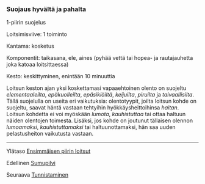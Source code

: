 ### Suojaus hyvältä ja pahalta

1-piirin suojelus

Loitsimisviive: 1 toiminto

Kantama: kosketus

Komponentit: taikasana, ele, aines (pyhää vettä tai hopea- ja
rautajauhetta joka katoaa loitsittaessa)

Kesto: keskittyminen, enintään 10 minuuttia

Loitsun keston ajan yksi koskettamasi vapaaehtoinen olento on
suojeltu *elementaaleilta*, *epäkuolleilta*, *epäsikiöiltä*, *keijuilta*,
*piruilta* ja *taivaallisilta*. Tällä suojelulla on useita eri vaikutuksia:
olentotyypit, joilta loitsun kohde on suojeltu, saavat häntä
vastaan tehtyihin hyökkäysheittoihinsa *haitan*. Loitsun kohdetta
ei voi myöskään *lumota*, *kauhistuttaa* tai ottaa haltuun näiden
olentojen toimesta. Lisäksi, jos kohde on joutunut tällaisen
olennon *lumoamaksi*, *kauhistuttamaksi* tai haltuunottamaksi,
hän saa uuden pelastusheiton vaikutusta vastaan.

----

Ylätaso [Ensimmäisen piirin loitsut](1.piirin_loitsut.md)

Edellinen [Sumupilvi](Sumupilvi.md)

Seuraava [Tunnistaminen](Tunnistaminen.md)